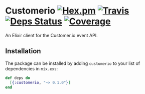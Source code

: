 # Customerio [![Hex.pm](https://img.shields.io/hexpm/v/customerio.svg)](https://hex.pm/packages/customerio) [![Travis](https://img.shields.io/travis/Virviil/customerio.svg)](https://travis-ci.org/Virviil/customerio) [![Deps Status](https://beta.hexfaktor.org/badge/all/github/Virviil/customerio.svg)](https://beta.hexfaktor.org/github/Virviil/customerio) [![Coverage](http://inch-ci.org/github/virviil/customerio.svg)](http://inch-ci.org/github/virviil/customerio)



An Elixir client for the Customer.io event API.

## Installation

The package can be installed
by adding `customerio` to your list of dependencies in `mix.exs`:

```elixir
def deps do
  [{:customerio, "~> 0.1.0"}]
end
```
